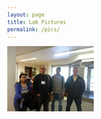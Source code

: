 ```yaml
---
layout: page
title: Lab Pictures
permalink: /pics/
---
```



<img src="./images/labpics/20140518_124940.jpg" width="200"/>
